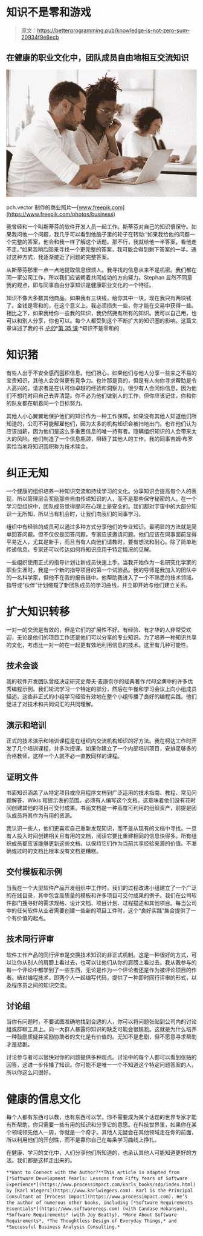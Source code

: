 # 知识不是零和游戏

> 原文：<https://betterprogramming.pub/knowledge-is-not-zero-sum-20934f9e8ecb>

## 在健康的职业文化中，团队成员自由地相互交流知识

![](img/5446440b786029b560d12c87a5e4c2c3.png)

pch.vector 制作的商业照片—[www.freepik.com](https://www.freepik.com/photos/business)

我曾经和一个叫斯蒂芬的软件开发人员一起工作。斯蒂芬对自己的知识很保守。如果我问他一个问题，我几乎可以看到他脑子里的轮子在转动:“如果我给他的问题一个完整的答案，他会和我一样了解这个话题。那不行，我就给他一半答案，看他走不走。”如果我稍后回来寻找一个更完整的答案，我可能会得到剩下答案的一半。通过这种方式，我逐渐接近了问题的完整答案。

从斯蒂芬那里一点一点地提取信息很烦人。我寻找的信息从来不是机密。我们都在同一家公司工作，所以我们应该朝着共同成功的方向努力。Stephan 显然不同意我的观点，即与同事自由分享知识是健康职业文化的一个特征。

知识不像大多数其他商品。如果我有三块钱，给你其中一块，现在我只有两块钱了。金钱是零和的，在这个意义上，我必须损失一些，你才能在交易中获得一些。相比之下，如果我给你一些我的知识，我仍然拥有所有的知识。我可以自己用，也可以和别人分享，你也可以。每个人都受到这个不断扩大的知识圈的影响。这篇文章详述了我的书 [*中的*](https://www.processimpact.com/karls_books/SDP/index.html)*[第 35 课](/sixty-software-development-pearls-of-wisdom-22754a9a27db):*知识不是零和的

# 知识猪

有些人出于不安全感而囤积信息。他们担心，如果他们与他人分享一些来之不易的宝贵知识，其他人会变得更有竞争力。也许那是真的，但是有人向你寻求帮助是令人高兴的。请求者是在认可你卓越的经验和洞察力。很少有人会问你信息，因为他们不想花时间自己去弄清楚。你不必为他们做别人的工作，但你应该记住，你和你的队友都在朝着同一个目标努力。

其他人小心翼翼地保护他们的知识作为一种工作保障。如果没有其他人知道他们所知道的，公司不可能解雇他们，因为太多的机构知识会被扫地出门。也许他们认为应该加薪，因为他们是这么多重要信息的唯一持有者。隐瞒组织知识的人会带来太大的风险。他们制造了一个信息瓶颈，阻碍了其他人的工作。我的同事吉姆·布罗索恰当地将知识囤积称为技术赎金。

# 纠正无知

一个健康的组织培养一种知识交流和持续学习的文化。分享知识会提高每个人的表现，所以管理层会奖励那些自由传递知识的人，而不是那些保守秘密的人。在一个学习型组织中，团队成员觉得提问在心理上是安全的。我们都对宇宙中的大部分知识一无所知，所以当有机会时，让我们向我们的同事学习。

组织中有经验的成员可以通过多种方式分享他们的专业知识。最明显的方法就是简单回答问题。但不仅仅是回答问题，专家应该邀请问题。他们应该在同事面前显得平易近人，尤其是新手，而且当有人向他们请教时，要有想法和耐心。除了简单地传递信息，专家还可以传达如何将知识应用于特定情况的见解。

一些组织使用正式的指导计划让新成员快速上手。当我开始作为一名研究化学家的职业生涯时，我是一个新的指导项目的第一个试验品。我的导师是我加入的团队中的一名科学家，但他不在我的报告链中。他帮助我进入了一个不熟悉的技术领域。指导或“伙伴”计划缩短了新团队成员的学习曲线，并立即开始与他们建立关系。

# 扩大知识转移

一对一的交流是有效的，但是它们的扩展性不好。有经验、有才华的人非常受欢迎，无论是他们的项目工作还是他们可以分享的专业知识。为了培养一种知识共享的文化，考虑比一对一的在一起更有效地利用信息的技术。这里有几种可能性。

## 技术会谈

我的软件开发团队曾经决定研究史蒂夫·麦康奈尔的经典著作*代码全集*中的许多优秀编程示例。我们轮流学习一个特定的部分，然后在午餐和学习会议上向小组成员描述。这些非正式的小组学习经验有效地在整个小组传播了良好的编程实践。他们促进了对技术和共同词汇的共同理解。

## 演示和培训

正式的技术演示和培训课程是在组织内交流机构知识的好方法。我在柯达工作时开发了几个培训课程，并多次授课。如果你建立了一个内部培训项目，安排足够多的合格教师，这样一个人就不必一直教同样的课程。

## 证明文件

书面知识涵盖了从特定项目或应用程序文档到广泛适用的技术指南、教程、常见问题解答、Wikis 和提示表的范围。必须有人编写这个文档，这意味着他们没有花时间创建其他的项目可交付成果。书面文档是一种高度可利用的组织资产，前提是团队成员将其作为有用的资源。

我认识一些人，他们更喜欢自己重新发现知识，而不是从现有的文档中寻找。一旦有人投入时间创建相关且有用的文档，阅读它要比重建相同的信息快得多。所有组织成员都应该能够更新这些文档，以保持它们作为当前共享经验来源的价值。不准确或过时的文档比根本没有文档更糟糕。

## 交付模板和示例

当我在一个大型软件产品开发组织中工作时，我们的过程改进小组建立了一个广泛的在线目录，其中包含高质量的模板和许多项目可交付成果的例子。我们在公司软件部门搜寻好的需求规格、设计文档、项目计划、过程描述和其他项目。每当公司中的任何软件从业者需要创建一些新的项目工件时，这个“良好实践”集合提供了一个有价值的起点。

## 技术同行评审

软件工作产品的同行评审是交换技术知识的非正式机制。这是一种很好的方式，可以让你从别人的肩膀上看过去，也可以让他们从你的肩膀上看过去。我从我参与的每一个评论中都学到了一些东西，无论是作为一个评论者还是作为被评论项目的作者。结对编程技术，即两个人一起编写代码，提供了一种即时同行评审的形式，以及程序员之间的知识交流。

## 讨论组

当你有问题时，不要试图准确地找到合适的人，你可以将问题张贴到公司内的讨论组或群聊工具上。向一大群人暴露你知识的缺乏可能会很尴尬。这就是为什么培养一种鼓励质疑并奖励协助者的文化是有价值的。无知不是悲剧，但不愿意寻求帮助才是悲剧。

讨论参与者可以很快对你的问题提供多种观点。讨论中的每个人都可以看到张贴的回答，这进一步传播了知识。你可能不是唯一一个不知道这个特定问题答案的人，所以你这么问很好。

# 健康的信息文化

每个人都有东西可以教，也有东西可以学。你不需要成为某个话题的世界专家才能有所帮助。你只需要一些有用的知识和分享它的意愿。在科技世界里，如果你在某个领域领先他人一周，你就是一个奇才。其他人无疑会在其他领域走在你的前面，所以利用他们的开创性，而不是靠你自己在每条学习曲线上挣扎。

在健康、学习的文化中，人们分享他们所知道的，也承认其他人可能知道更好的方法。我们都是这样走出来的。

```
**Want to Connect with the Author?**This article is adapted from [*Software Development Pearls: Lessons from Fifty Years of Software Experience*](https://www.processimpact.com/karls_books/sdp/index.html) by [Karl Wiegers](https://www.karlwiegers.com). Karl is the Principal Consultant at [Process Impact](https://www.processimpact.com). He’s the author of numerous other books, including [*Software Requirements Essentials*](https://www.softwarereqs.com) (with Candase Hokanson), *Software Requirements* (with Joy Beatty), *More About Software Requirements*, *The Thoughtless Design of Everyday Things,* and *Successful Business Analysis Consulting.*
```